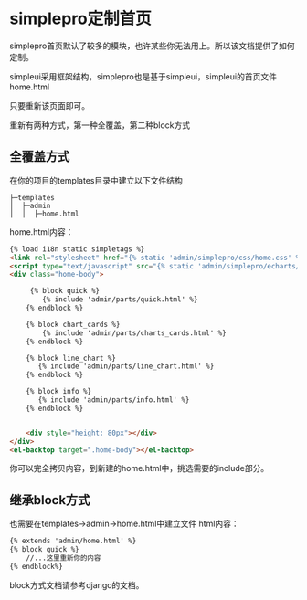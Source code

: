 # simplepro定制首页
simplepro首页默认了较多的模块，也许某些你无法用上。所以该文档提供了如何定制。

simpleui采用框架结构，simplepro也是基于simpleui，simpleui的首页文件home.html

只要重新该页面即可。

重新有两种方式，第一种全覆盖，第二种block方式

## 全覆盖方式
在你的项目的templates目录中建立以下文件结构
```
├─templates
│  ├─admin
│  │  ├─home.html
```
home.html内容：
```html
{% load i18n static simpletags %}
<link rel="stylesheet" href="{% static 'admin/simplepro/css/home.css' %}">
<script type="text/javascript" src="{% static 'admin/simplepro/echarts/echarts.min.js' %}"></script>
<div class="home-body">

     {% block quick %}
        {% include 'admin/parts/quick.html' %}
    {% endblock %}

    {% block chart_cards %}
        {% include 'admin/parts/charts_cards.html' %}
    {% endblock %}

    {% block line_chart %}
       {% include 'admin/parts/line_chart.html' %}
    {% endblock %}

    {% block info %}
       {% include 'admin/parts/info.html' %}
    {% endblock %}


    <div style="height: 80px"></div>
</div>
<el-backtop target=".home-body"></el-backtop>
```
你可以完全拷贝内容，到新建的home.html中，挑选需要的include部分。

## 继承block方式
也需要在templates->admin->home.html中建立文件
html内容：

```html
{% extends 'admin/home.html' %}
{% block quick %}
    //...这里重新你的内容
{% endblock%}

```
block方式文档请参考django的文档。